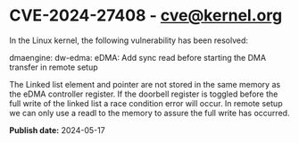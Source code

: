 # CVE-2024-27408 - cve@kernel.org

In the Linux kernel, the following vulnerability has been resolved:

dmaengine: dw-edma: eDMA: Add sync read before starting the DMA transfer in remote setup

The Linked list element and pointer are not stored in the same memory as
the eDMA controller register. If the doorbell register is toggled before
the full write of the linked list a race condition error will occur.
In remote setup we can only use a readl to the memory to assure the full
write has occurred.

**Publish date:** 2024-05-17
